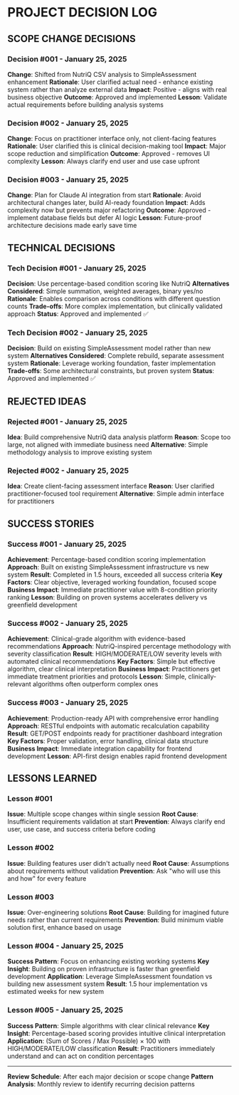 # PROJECT DECISION LOG

## SCOPE CHANGE DECISIONS

### Decision #001 - January 25, 2025
**Change**: Shifted from NutriQ CSV analysis to SimpleAssessment enhancement
**Rationale**: User clarified actual need - enhance existing system rather than analyze external data
**Impact**: Positive - aligns with real business objective
**Outcome**: Approved and implemented
**Lesson**: Validate actual requirements before building analysis systems

### Decision #002 - January 25, 2025  
**Change**: Focus on practitioner interface only, not client-facing features
**Rationale**: User clarified this is clinical decision-making tool
**Impact**: Major scope reduction and simplification
**Outcome**: Approved - removes UI complexity
**Lesson**: Always clarify end user and use case upfront

### Decision #003 - January 25, 2025
**Change**: Plan for Claude AI integration from start
**Rationale**: Avoid architectural changes later, build AI-ready foundation
**Impact**: Adds complexity now but prevents major refactoring
**Outcome**: Approved - implement database fields but defer AI logic
**Lesson**: Future-proof architecture decisions made early save time

## TECHNICAL DECISIONS

### Tech Decision #001 - January 25, 2025
**Decision**: Use percentage-based condition scoring like NutriQ
**Alternatives Considered**: Simple summation, weighted averages, binary yes/no
**Rationale**: Enables comparison across conditions with different question counts
**Trade-offs**: More complex implementation, but clinically validated approach
**Status**: Approved and implemented ✅

### Tech Decision #002 - January 25, 2025
**Decision**: Build on existing SimpleAssessment model rather than new system
**Alternatives Considered**: Complete rebuild, separate assessment system
**Rationale**: Leverage working foundation, faster implementation
**Trade-offs**: Some architectural constraints, but proven system
**Status**: Approved and implemented ✅

## REJECTED IDEAS

### Rejected #001 - January 25, 2025
**Idea**: Build comprehensive NutriQ data analysis platform
**Reason**: Scope too large, not aligned with immediate business need
**Alternative**: Simple methodology analysis to improve existing system

### Rejected #002 - January 25, 2025
**Idea**: Create client-facing assessment interface
**Reason**: User clarified practitioner-focused tool requirement
**Alternative**: Simple admin interface for practitioners

## SUCCESS STORIES

### Success #001 - January 25, 2025
**Achievement**: Percentage-based condition scoring implementation
**Approach**: Built on existing SimpleAssessment infrastructure vs new system
**Result**: Completed in 1.5 hours, exceeded all success criteria
**Key Factors**: Clear objective, leveraged working foundation, focused scope
**Business Impact**: Immediate practitioner value with 8-condition priority ranking
**Lesson**: Building on proven systems accelerates delivery vs greenfield development

### Success #002 - January 25, 2025  
**Achievement**: Clinical-grade algorithm with evidence-based recommendations
**Approach**: NutriQ-inspired percentage methodology with severity classification
**Result**: HIGH/MODERATE/LOW severity levels with automated clinical recommendations
**Key Factors**: Simple but effective algorithm, clear clinical interpretation
**Business Impact**: Practitioners get immediate treatment priorities and protocols
**Lesson**: Simple, clinically-relevant algorithms often outperform complex ones

### Success #003 - January 25, 2025
**Achievement**: Production-ready API with comprehensive error handling
**Approach**: RESTful endpoints with automatic recalculation capability
**Result**: GET/POST endpoints ready for practitioner dashboard integration
**Key Factors**: Proper validation, error handling, clinical data structure
**Business Impact**: Immediate integration capability for frontend development
**Lesson**: API-first design enables rapid frontend development

## LESSONS LEARNED

### Lesson #001
**Issue**: Multiple scope changes within single session
**Root Cause**: Insufficient requirements validation at start
**Prevention**: Always clarify end user, use case, and success criteria before coding

### Lesson #002
**Issue**: Building features user didn't actually need
**Root Cause**: Assumptions about requirements without validation
**Prevention**: Ask "who will use this and how" for every feature

### Lesson #003
**Issue**: Over-engineering solutions
**Root Cause**: Building for imagined future needs rather than current requirements
**Prevention**: Build minimum viable solution first, enhance based on usage

### Lesson #004 - January 25, 2025
**Success Pattern**: Focus on enhancing existing working systems
**Key Insight**: Building on proven infrastructure is faster than greenfield development
**Application**: Leverage SimpleAssessment foundation vs building new assessment system
**Result**: 1.5 hour implementation vs estimated weeks for new system

### Lesson #005 - January 25, 2025
**Success Pattern**: Simple algorithms with clear clinical relevance
**Key Insight**: Percentage-based scoring provides intuitive clinical interpretation
**Application**: (Sum of Scores / Max Possible) × 100 with HIGH/MODERATE/LOW classification
**Result**: Practitioners immediately understand and can act on condition percentages

---
**Review Schedule**: After each major decision or scope change
**Pattern Analysis**: Monthly review to identify recurring decision patterns
